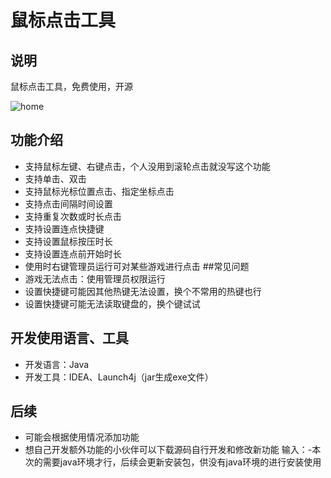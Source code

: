 # 鼠标点击工具
## 说明
鼠标点击工具，免费使用，开源

![home](https://github.com/user-attachments/assets/445b9306-84f6-45e9-9380-c1845b9da26e)
## 功能介绍
- 支持鼠标左键、右键点击，个人没用到滚轮点击就没写这个功能
- 支持单击、双击
- 支持鼠标光标位置点击、指定坐标点击
- 支持点击间隔时间设置
- 支持重复次数或时长点击
- 支持设置连点快捷键
- 支持设置鼠标按压时长
- 支持设置连点前开始时长
- 使用时右键管理员运行可对某些游戏进行点击
##常见问题
- 游戏无法点击：使用管理员权限运行
- 设置快捷键可能因其他热键无法设置，换个不常用的热键也行
- 设置快捷键可能无法读取键盘的，换个键试试
## 开发使用语言、工具
- 开发语言：Java
- 开发工具：IDEA、Launch4j（jar生成exe文件）
## 后续
- 可能会根据使用情况添加功能
- 想自己开发额外功能的小伙伴可以下载源码自行开发和修改新功能
输入：-本次的需要java环境才行，后续会更新安装包，供没有java环境的进行安装使用
